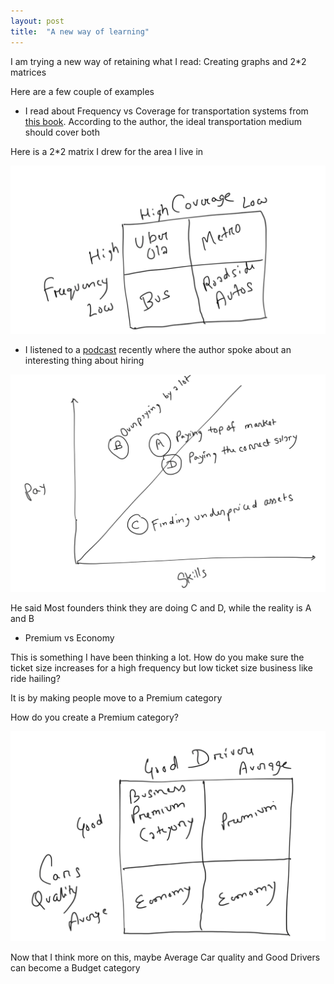 ```yaml
---
layout: post
title:  "A new way of learning"
---
```


I am trying a new way of retaining what I read: Creating graphs and 2*2 matrices

Here are a few couple of examples

- I read about Frequency vs Coverage for transportation systems from [this book](https://goodreads.com/book/show/44451608-better-buses-better-cities). According to the author, the ideal transportation medium should cover both

Here is a 2*2 matrix I drew for the area I live in

![Frequency vs Coverage](/assets/img/frequency_coverage.png)

- I listened to a [podcast](https://player.fm/series/venture-stories/the-art-of-great-management-with-alex-maccaw) recently where the author spoke about an interesting thing about hiring

![Alex's Hiring Insights](/assets/img/hiring_alex.png)

He said Most founders think they are doing C and D, while the reality is A and B

- Premium vs Economy

This is something I have been thinking a lot. How do you make sure the ticket size increases for a high frequency but low ticket size business like ride hailing?

It is by making people move to a Premium category

How do you create a Premium category?

![Premium Category](/assets/img/premium_category.png)

Now that I think more on this, maybe Average Car quality and Good Drivers can become a Budget category

